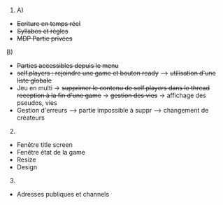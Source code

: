 1) A) 
- ~~Ecriture en temps réel~~
- ~~Syllabes et règles~~
- ~~MDP Partie privées~~

B) 
- ~~Parties accessibles depuis le menu~~
- ~~self.players : rejoindre une game et bouton ready~~
    --> ~~utilisation d'une liste globale~~
- Jeu en multi
    -> ~~supprimer le contenu de self.players dans le thread reception à la fin d'une game~~
    -> ~~gestion des vies~~
    -> affichage des pseudos, vies
- Gestion d'erreurs
    --> partie impossible à suppr
    --> changement de créateurs


2) 
- Fenêtre title screen
- Fenêtre état de la game
- Resize
- Design

3) 
- Adresses publiques et channels


